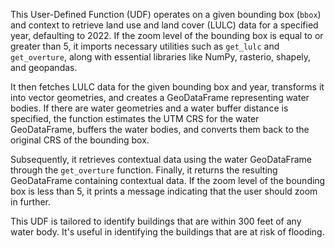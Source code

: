 This User-Defined Function (UDF) operates on a given bounding box (`bbox`) and context to retrieve land use and land cover (LULC) data for a specified year, defaulting to 2022. If the zoom level of the bounding box is equal to or greater than 5, it imports necessary utilities such as `get_lulc` and `get_overture`, along with essential libraries like NumPy, rasterio, shapely, and geopandas. 

It then fetches LULC data for the given bounding box and year, transforms it into vector geometries, and creates a GeoDataFrame representing water bodies. If there are water geometries and a water buffer distance is specified, the function estimates the UTM CRS for the water GeoDataFrame, buffers the water bodies, and converts them back to the original CRS of the bounding box. 

Subsequently, it retrieves contextual data using the water GeoDataFrame through the `get_overture` function. Finally, it returns the resulting GeoDataFrame containing contextual data. If the zoom level of the bounding box is less than 5, it prints a message indicating that the user should zoom in further. 

This UDF is tailored to identify buildings that are within 300 feet of any water body. It's useful in identifying the buildings that are at risk of flooding. 
